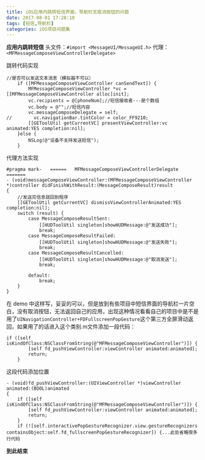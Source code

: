 ```yaml
---
title: iOS应用内跳转短信界面，导航栏无取消按钮的问题
date: 2017-08-01 17:28:10
tags: [短信,导航栏]
categories: iOS项目问题集
---
```


**应用内跳转短信**
头文件：`#import <MessageUI/MessageUI.h>`
代理：`<MFMessageComposeViewControllerDelegate>`

跳转代码实现<!-- more -->
```
//是否可以发送文本消息（模拟器不可以）
    if ([MFMessageComposeViewController canSendText]) {
        MFMessageComposeViewController *vc = [[MFMessageComposeViewController alloc]init];
        vc.recipients = @[phoneNum];//短信接收者---是个数组
        vc.body = @"";//短信内容
        vc.messageComposeDelegate = self;
//        vc.navigationBar.tintColor = color_FF9210;
        [[GEToolUtil getCurrentVC] presentViewController:vc animated:YES completion:nil];
    }else {
        NSLog(@"设备不支持发送短信");
    }
```

代理方法实现
```
#pragma mark-   ======   MFMessageComposeViewControllerDelegate   =======
- (void)messageComposeViewController:(MFMessageComposeViewController *)controller didFinishWithResult:(MessageComposeResult)result
{
    //发送完信息就回到程序
    [[GEToolUtil getCurrentVC] dismissViewControllerAnimated:YES completion:nil];
    switch (result) {
        case MessageComposeResultSent:
            [[HUDToolUtil singleton]showHUDMessage:@"发送成功"];
            break;
        case MessageComposeResultFailed:
            [[HUDToolUtil singleton]showHUDMessage:@"发送失败"];
            break;
        case MessageComposeResultCancelled:
            [[HUDToolUtil singleton]showHUDMessage:@"取消发送"];
            break;
            
        default:
            break;
    }
}
```

在 demo 中这样写，妥妥的可以，但是放到有些项目中短信界面的导航栏一片空白，没有取消按钮，无法返回自己的应用，出现这种情况看看自己的项目中是不是用了`UINavigationController+FDFullscreenPopGesture`这个第三方全屏滑动返回，如果用了的话进入这个类别.m文件添加一段代码：
```
if ([self isKindOfClass:NSClassFromString(@"MFMessageComposeViewController")]) {
        [self fd_pushViewController:viewController animated:animated];
        return;
    }
```
这段代码添加位置
```
- (void)fd_pushViewController:(UIViewController *)viewController animated:(BOOL)animated
{
    if ([self isKindOfClass:NSClassFromString(@"MFMessageComposeViewController")]) {
        [self fd_pushViewController:viewController animated:animated];
        return;
    }
    if (![self.interactivePopGestureRecognizer.view.gestureRecognizers containsObject:self.fd_fullscreenPopGestureRecognizer]) {...此处省略很多行代码
```

**到此结束**

